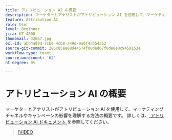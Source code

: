 ```yaml
---
title: アトリビューション AI の概要
description: マーケターとアナリストがアトリビューション AI を使用して、マーケティングチャネルやキャンペーンの影響を理解する方法の概要です。
feature: Attribution AI
role: User
level: Beginner
jira: KT-4808
thumbnail: 32667.jpg
exl-id: abb4a09d-7cb6-4cb8-a49d-9a6f4a654a52
source-git-commit: 286c85aa88d44574f00ded67f0de8e0c945a153e
workflow-type: tm+mt
source-wordcount: '62'
ht-degree: 0%

---
```


# アトリビューション AI の概要

マーケターとアナリストがアトリビューション AI を使用して、マーケティングチャネルやキャンペーンの影響を理解する方法の概要です。 詳しくは、[ アトリビューション AI ドキュメント ](https://experienceleague.adobe.com/docs/experience-platform/intelligent-services/attribution-ai/overview.html?lang=ja) を参照してください。

>[!VIDEO](https://video.tv.adobe.com/v/32667?learn=on&enablevpops)
